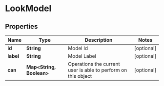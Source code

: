 # LookModel

## Properties
Name | Type | Description | Notes
------------ | ------------- | ------------- | -------------
**id** | **String** | Model Id |  [optional]
**label** | **String** | Model Label |  [optional]
**can** | **Map&lt;String, Boolean&gt;** | Operations the current user is able to perform on this object |  [optional]
